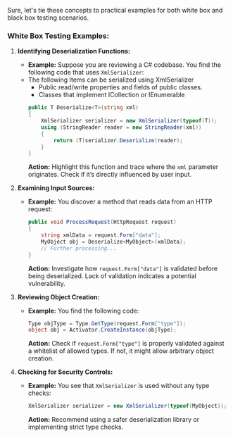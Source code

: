 Sure, let's tie these concepts to practical examples for both white box and black box testing scenarios.

### White Box Testing Examples:

1. **Identifying Deserialization Functions:**
   - **Example:** Suppose you are reviewing a C# codebase. You find the following code that uses `XmlSerializer`:
   - The following Items can be serialized using XmlSerializer
	   - Public read/write properties and fields of public classes.
	   - Classes that implement ICollection or IEnumerable
     ```csharp
     public T Deserialize<T>(string xml)
     {
         XmlSerializer serializer = new XmlSerializer(typeof(T));
         using (StringReader reader = new StringReader(xml))
         {
             return (T)serializer.Deserialize(reader);
         }
     }
     ```
     **Action:** Highlight this function and trace where the `xml` parameter originates. Check if it’s directly influenced by user input.

2. **Examining Input Sources:**
   - **Example:** You discover a method that reads data from an HTTP request:
     ```csharp
     public void ProcessRequest(HttpRequest request)
     {
         string xmlData = request.Form["data"];
         MyObject obj = Deserialize<MyObject>(xmlData);
         // Further processing...
     }
     ```
     **Action:** Investigate how `request.Form["data"]` is validated before being deserialized. Lack of validation indicates a potential vulnerability.

3. **Reviewing Object Creation:**
   - **Example:** You find the following code:
     ```csharp
     Type objType = Type.GetType(request.Form["type"]);
     object obj = Activator.CreateInstance(objType);
     ```
     **Action:** Check if `request.Form["type"]` is properly validated against a whitelist of allowed types. If not, it might allow arbitrary object creation.

4. **Checking for Security Controls:**
   - **Example:** You see that `XmlSerializer` is used without any type checks:
     ```csharp
     XmlSerializer serializer = new XmlSerializer(typeof(MyObject));
     ```
     **Action:** Recommend using a safer deserialization library or implementing strict type checks.
